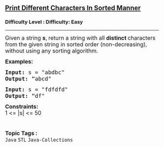 <h2><a href="https://www.geeksforgeeks.org/problems/print-different-characters-in-sorted-manner/1?page=1&category=Java&difficulty=Easy&status=unsolved,attempted&sortBy=submissions">Print Different Characters In Sorted Manner</a></h2><h3>Difficulty Level : Difficulty: Easy</h3><hr><div class="problems_problem_content__Xm_eO"><p><span style="font-size: 18px;">Given a string <strong>s</strong>,<strong> </strong>return a string with all <strong>distinct </strong>characters from the given string in sorted order (non-decreasing), without using any sorting algorithm.</span></p>
<p><strong><span style="font-size: 18px;">Examples:</span></strong></p>
<pre><span style="font-size: 18px;"><strong>Input: </strong>s = "abdbc"</span>
<span style="font-size: 18px;"><strong>Output: "</strong>abcd"</span></pre>
<pre><span style="font-size: 18px;"><strong>Input: </strong>s = "fdfdfd"</span>
<span style="font-size: 18px;"><strong>Output: "</strong>df"</span></pre>
<p><strong><span style="font-size: 18px;">Constraints:</span></strong><br><span style="font-size: 18px;">1 &lt;= |s| &lt;= 50</span></p></div><br><p><span style=font-size:18px><strong>Topic Tags : </strong><br><code>Java</code>&nbsp;<code>STL</code>&nbsp;<code>Java-Collections</code>&nbsp;
